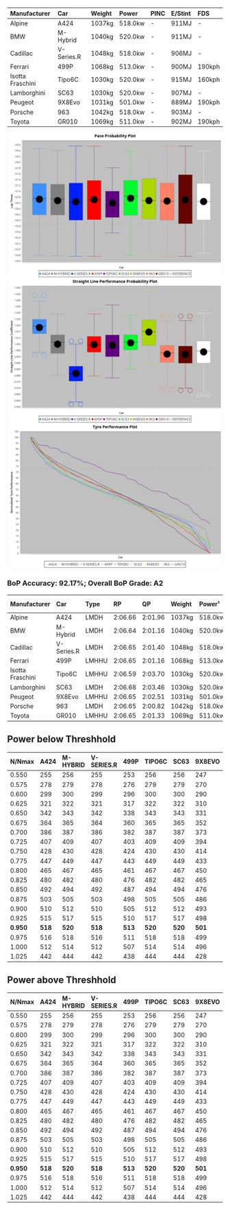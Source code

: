 | Manufacturer     | Car        | Weight | Power   | PINC    | E/Stint | FDS     |
|:-|:-|:-|:-|:-|:-|:-|
| Alpine           | A424       | 1037kg | 518.0kw |    -    | 911MJ   |    -    |
| BMW              | M-Hybrid   | 1040kg | 520.0kw |    -    | 911MJ   |    -    |
| Cadillac         | V-Series.R | 1048kg | 518.0kw |    -    | 906MJ   |    -    |
| Ferrari          | 499P       | 1068kg | 513.0kw |    -    | 900MJ   | 190kph  |
| Isotta Fraschini | Tipo6C     | 1030kg | 520.0kw |    -    | 915MJ   | 160kph  |
| Lamborghini      | SC63       | 1030kg | 520.0kw |    -    | 907MJ   |    -    |
| Peugeot          | 9X8Evo     | 1031kg | 501.0kw |    -    | 889MJ   | 190kph  |
| Porsche          | 963        | 1042kg | 518.0kw |    -    | 903MJ   |    -    |
| Toyota           | GR010      | 1069kg | 511.0kw |    -    | 902MJ   | 190kph  |

![PACECHART](./IMG/AUTO.png)
![STRAIGHTLINEPERFORMANCECHART](./IMG/AUTO_sp.png)
![TYREPERFORMANCECHART](./IMG/AUTO_tw.png)

### BoP Accuracy: 92.17%; Overall BoP Grade: A2
| Manufacturer     | Car        | Type  | RP      | QP      | Weight | Power¹  | Threshhold | PINC    | Power²   | E/Stint | AVG Vmax  | FDS     | RDLC | L/Stint | BOP-Grade | Model Accuracy | Model Points | Match%  | SimDiff |
|:-|:-|:-|:-|:-|:-|:-|:-|:-|:-|:-|:-|:-|:-|:-|:-|:-|:-|:-|:-|
| Alpine           | A424       | LMDH  | 2:06.66 | 2:01.96 | 1037kg | 518.0kw | 0.0kph     |    -    | 518.00kw |  911MJ  | 313.24kph |    -    | 1.01 | 25      | ~A1       | 100.00%        | 635          | 97.32%  | #       |
| BMW              | M-Hybrid   | LMDH  | 2:06.64 | 2:01.16 | 1040kg | 520.0kw | 0.0kph     |    -    | 520.00kw |  911MJ  | 311.23kph |    -    | 1.01 | 25      | ~A1       | 100.00%        | 1696         | 100.00% | #       |
| Cadillac         | V-Series.R | LMDH  | 2:06.65 | 2:01.40 | 1048kg | 518.0kw | 0.0kph     |    -    | 518.00kw |  906MJ  | 305.85kph |    -    | 1.01 | 25      | ~A1       | 88.64%         | 2076         | 100.00% | #       |
| Ferrari          | 499P       | LMHHU | 2:06.65 | 2:01.16 | 1068kg | 513.0kw | 0.0kph     |    -    | 513.00kw |  900MJ  | 308.71kph | 190kph  | 1.02 | 25      | ~A1       | 91.94%         | 2476         | 100.00% | #       |
| Isotta Fraschini | Tipo6C     | LMHHU | 2:06.59 | 2:03.70 | 1030kg | 520.0kw | 0.0kph     |    -    | 520.00kw |  915MJ  | 311.76kph | 160kph  | 1.08 | 25      | +Ω1       | 100.00%        | 66           | 48.27%  | #       |
| Lamborghini      | SC63       | LMDH  | 2:06.68 | 2:03.46 | 1030kg | 520.0kw | 0.0kph     |    -    | 520.00kw |  907MJ  | 312.02kph |    -    | 1.06 | 25      | ~A1       | 100.00%        | 504          | 100.00% | #       |
| Peugeot          | 9X8Evo     | LMHHU | 2:06.65 | 2:02.51 | 1031kg | 501.0kw | 0.0kph     |    -    | 501.00kw |  889MJ  | 311.14kph | 190kph  | 1.02 | 25      | +B2       | 100.00%        | 249          | 83.93%  | #       |
| Porsche          | 963        | LMDH  | 2:06.65 | 2:00.82 | 1042kg | 518.0kw | 0.0kph     |    -    | 518.00kw |  903MJ  | 309.30kph |    -    | 1.01 | 25      | ~A1       | 90.40%         | 5633         | 100.00% | #       |
| Toyota           | GR010      | LMHHU | 2:06.65 | 2:01.33 | 1069kg | 511.0kw | 0.0kph     |    -    | 511.00kw |  902MJ  | 307.01kph | 190kph  | 1.01 | 25      | ~A1       | 90.11%         | 3235         | 100.00% | #       |

## Power below Threshhold
| N/Nmax    | A424    | M-HYBRID | V-SERIES.R | 499P    | TIPO6C  | SC63    | 9X8EVO  | 963     | GR010   |
|:-|:-|:-|:-|:-|:-|:-|:-|:-|:-|
|  0.550    |  255    |  256     |  255       |  253    |  256    |  256    |  247    |  255    |  252    |
|  0.575    |  278    |  279     |  278       |  276    |  279    |  279    |  270    |  278    |  275    |
|  0.600    |  299    |  300     |  299       |  296    |  300    |  300    |  290    |  299    |  295    |
|  0.625    |  321    |  322     |  321       |  317    |  322    |  322    |  310    |  321    |  316    |
|  0.650    |  342    |  343     |  342       |  338    |  343    |  343    |  331    |  342    |  337    |
|  0.675    |  364    |  365     |  364       |  360    |  365    |  365    |  352    |  364    |  359    |
|  0.700    |  386    |  387     |  386       |  382    |  387    |  387    |  373    |  386    |  380    |
|  0.725    |  407    |  409     |  407       |  403    |  409    |  409    |  394    |  407    |  402    |
|  0.750    |  428    |  430     |  428       |  424    |  430    |  430    |  414    |  428    |  422    |
|  0.775    |  447    |  449     |  447       |  443    |  449    |  449    |  433    |  447    |  441    |
|  0.800    |  465    |  467     |  465       |  461    |  467    |  467    |  450    |  465    |  459    |
|  0.825    |  480    |  482     |  480       |  476    |  482    |  482    |  465    |  480    |  474    |
|  0.850    |  492    |  494     |  492       |  487    |  494    |  494    |  476    |  492    |  485    |
|  0.875    |  503    |  505     |  503       |  498    |  505    |  505    |  486    |  503    |  496    |
|  0.900    |  510    |  512     |  510       |  505    |  512    |  512    |  493    |  510    |  503    |
|  0.925    |  515    |  517     |  515       |  510    |  517    |  517    |  498    |  515    |  508    |
| **0.950** | **518** | **520**  | **518**    | **513** | **520** | **520** | **501** | **518** | **511** |
|  0.975    |  516    |  518     |  516       |  511    |  518    |  518    |  499    |  516    |  509    |
|  1.000    |  512    |  514     |  512       |  507    |  514    |  514    |  496    |  512    |  505    |
|  1.025    |  442    |  444     |  442       |  438    |  444    |  444    |  428    |  442    |  436    |

## Power above Threshhold
| N/Nmax    | A424    | M-HYBRID | V-SERIES.R | 499P    | TIPO6C  | SC63    | 9X8EVO  | 963     | GR010   |
|:-|:-|:-|:-|:-|:-|:-|:-|:-|:-|
|  0.550    |  255    |  256     |  255       |  253    |  256    |  256    |  247    |  255    |  252    |
|  0.575    |  278    |  279     |  278       |  276    |  279    |  279    |  270    |  278    |  275    |
|  0.600    |  299    |  300     |  299       |  296    |  300    |  300    |  290    |  299    |  295    |
|  0.625    |  321    |  322     |  321       |  317    |  322    |  322    |  310    |  321    |  316    |
|  0.650    |  342    |  343     |  342       |  338    |  343    |  343    |  331    |  342    |  337    |
|  0.675    |  364    |  365     |  364       |  360    |  365    |  365    |  352    |  364    |  359    |
|  0.700    |  386    |  387     |  386       |  382    |  387    |  387    |  373    |  386    |  380    |
|  0.725    |  407    |  409     |  407       |  403    |  409    |  409    |  394    |  407    |  402    |
|  0.750    |  428    |  430     |  428       |  424    |  430    |  430    |  414    |  428    |  422    |
|  0.775    |  447    |  449     |  447       |  443    |  449    |  449    |  433    |  447    |  441    |
|  0.800    |  465    |  467     |  465       |  461    |  467    |  467    |  450    |  465    |  459    |
|  0.825    |  480    |  482     |  480       |  476    |  482    |  482    |  465    |  480    |  474    |
|  0.850    |  492    |  494     |  492       |  487    |  494    |  494    |  476    |  492    |  485    |
|  0.875    |  503    |  505     |  503       |  498    |  505    |  505    |  486    |  503    |  496    |
|  0.900    |  510    |  512     |  510       |  505    |  512    |  512    |  493    |  510    |  503    |
|  0.925    |  515    |  517     |  515       |  510    |  517    |  517    |  498    |  515    |  508    |
| **0.950** | **518** | **520**  | **518**    | **513** | **520** | **520** | **501** | **518** | **511** |
|  0.975    |  516    |  518     |  516       |  511    |  518    |  518    |  499    |  516    |  509    |
|  1.000    |  512    |  514     |  512       |  507    |  514    |  514    |  496    |  512    |  505    |
|  1.025    |  442    |  444     |  442       |  438    |  444    |  444    |  428    |  442    |  436    |
